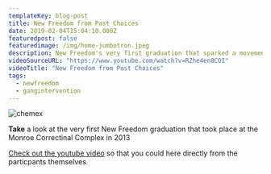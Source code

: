 ```yaml
---
templateKey: blog-post
title: New Freedom from Past Choices
date: 2019-02-04T15:04:10.000Z
featuredpost: false
featuredimage: /img/home-jumbotron.jpeg
description: New Freedom's very first graduation that sparked a movement inside of the institution
videoSourceURL: "https://www.youtube.com/watch?v=RZhe4en8COI"
videoTitle: "New Freedom from Past Choices"
tags:
  - newfreedom
  - gangintervention
---
```


![chemex](/img/home-jumbotron.jpeg)

**Take** a look at the very first New Freedom graduation that took place at the Monroe Correctinal Complex in 2013

[Check out the youtube video](https://www.youtube.com/watch?v=RZhe4en8COI) so that you could here directly from the particpants themselves
